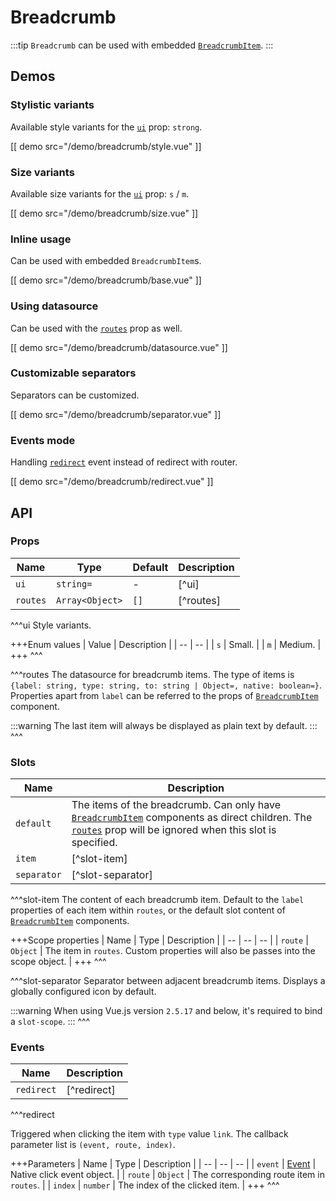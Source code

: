 # Breadcrumb

:::tip
`Breadcrumb` can be used with embedded [`BreadcrumbItem`](./breadcrumb-item).
:::

## Demos

### Stylistic variants

Available style variants for the [`ui`](#props-ui) prop: `strong`.

[[ demo src="/demo/breadcrumb/style.vue" ]]

### Size variants

Available size variants for the [`ui`](#props-ui) prop: `s` / `m`.

[[ demo src="/demo/breadcrumb/size.vue" ]]

### Inline usage

Can be used with embedded `BreadcrumbItem`s.

[[ demo src="/demo/breadcrumb/base.vue" ]]

### Using datasource

Can be used with the [`routes`](#props-routes) prop as well.

[[ demo src="/demo/breadcrumb/datasource.vue" ]]

### Customizable separators

Separators can be customized.

[[ demo src="/demo/breadcrumb/separator.vue" ]]

### Events mode

Handling [`redirect`](#events-redirect) event instead of redirect with router.

[[ demo src="/demo/breadcrumb/redirect.vue" ]]

## API

### Props

| Name | Type | Default | Description |
| --- | --- | --- | --- |
| ``ui`` | `string=` | - | [^ui] |
| ``routes`` | `Array<Object>` | `[]` | [^routes] |

^^^ui
Style variants.

+++Enum values
| Value | Description |
| -- | -- |
| `s` | Small. |
| `m` | Medium. |
+++
^^^

^^^routes
The datasource for breadcrumb items. The type of items is `{label: string, type: string, to: string | Object=, native: boolean=}`. Properties apart from `label` can be referred to the props of [`BreadcrumbItem`](./breadcrumb-item) component.

:::warning
The last item will always be displayed as plain text by default.
:::
^^^

### Slots

| Name | Description |
| -- | -- |
| ``default`` | The items of the breadcrumb. Can only have [`BreadcrumbItem`](./breadcrumb-item) components as direct children. The [`routes`](#props-routes) prop will be ignored when this slot is specified. |
| ``item`` | [^slot-item] |
| ``separator`` | [^slot-separator] |

^^^slot-item
The content of each breadcrumb item. Default to the `label` properties of each item within `routes`, or the default slot content of [`BreadcrumbItem`]('./breadcrumb-item) components.

+++Scope properties
| Name | Type | Description |
| -- | -- | -- |
| `route` | `Object` | The item in `routes`. Custom properties will also be passes into the scope object. |
+++
^^^

^^^slot-separator
Separator between adjacent breadcrumb items. Displays a globally configured icon by default.

:::warning
When using Vue.js version `2.5.17` and below, it's required to bind a `slot-scope`.
:::
^^^

### Events

| Name | Description |
| -- | -- |
| ``redirect`` | [^redirect] |

^^^redirect

Triggered when clicking the item with `type` value `link`. The callback parameter list is `(event, route, index)`.

+++Parameters
| Name | Type | Description |
| -- | -- | -- |
| `event` | [Event](https://developer.mozilla.org/en-US/docs/Web/Events/click) | Native click event object. |
| `route` | `Object` | The corresponding route item in `routes`. |
| `index` | `number` | The index of the clicked item. |
+++
^^^
